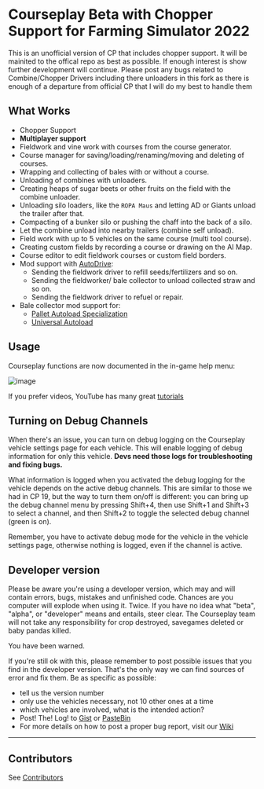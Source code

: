 # Courseplay Beta with Chopper Support for Farming Simulator 2022

This is an unofficial version of CP that includes chopper support. It will be mainited to the offical repo as best as possible. If enough interest is show further development will continue.
Please post any bugs related to Combine/Chopper Drivers including there unloaders in this fork as there is enough of a departure from official CP that I will do my best to handle them

## What Works

* Chopper Support
* **Multiplayer support**
* Fieldwork and vine work with courses from the course generator.
* Course manager for saving/loading/renaming/moving and deleting of courses.
* Wrapping and collecting of bales with or without a course.
* Unloading of combines with unloaders.
* Creating heaps of sugar beets or other fruits on the field with the combine unloader.
* Unloading silo loaders, like the ``ROPA Maus`` and letting AD or Giants unload the trailer after that.
* Compacting of a bunker silo or pushing the chaff into the back of a silo.
* Let the combine unload into nearby trailers (combine self unload).
* Field work with up to 5 vehicles on the same course (multi tool course).
* Creating custom fields by recording a course or drawing on the AI Map.
* Course editor to edit fieldwork courses or custom field borders.
* Mod support with [AutoDrive](https://github.com/Stephan-S/FS22_AutoDrive):
  * Sending the fieldwork driver to refill seeds/fertilizers and so on.
  * Sending the fieldworker/ bale collector to unload collected straw and so on.
  * Sending the fieldwork driver to refuel or repair.
* Bale collector mod support for:
  * [Pallet Autoload Specialization](https://www.farming-simulator.com/mod.php?lang=en&country=gb&mod_id=228819)
  * [Universal Autoload](https://farming-simulator.com/mod.php?lang=en&country=us&mod_id=237080&title=fs2022)

## Usage

Courseplay functions are now documented in the in-game help menu:

![image](https://user-images.githubusercontent.com/2379521/195123670-20773556-48d4-4292-ba06-28443a2f9c69.png)

If you prefer videos, YouTube has many great [tutorials](https://www.youtube.com/results?search_query=courseplay+fs22)

## Turning on Debug Channels

When there's an issue, you can turn on debug logging on the Courseplay vehicle settings page for each vehicle. This will
enable logging of debug information for only this vehicle. **Devs need those logs for troubleshooting and fixing bugs.**

What information is logged when you activated the debug logging for the vehicle depends on the active debug channels. This
are similar to those we had in CP 19, but the way to turn them on/off is different: you can bring up the debug channel menu
by pressing Shift+4, then use Shift+1 and Shift+3 to select a channel, and then Shift+2 to toggle the selected debug channel
(green is on).

Remember, you have to activate debug mode for the vehicle in the vehicle settings page, otherwise nothing is logged, even if
the channel is active.

## Developer version

Please be aware you're using a developer version, which may and will contain errors, bugs, mistakes and unfinished code. Chances are you computer will explode when using it. Twice. If you have no idea what "beta", "alpha", or "developer" means and entails, steer clear. The Courseplay team will not take any responsibility for crop destroyed, savegames deleted or baby pandas killed.

You have been warned.

If you're still ok with this, please remember to post possible issues that you find in the developer version. That's the only way we can find sources of error and fix them.
Be as specific as possible:

* tell us the version number
* only use the vehicles necessary, not 10 other ones at a time
* which vehicles are involved, what is the intended action?
* Post! The! Log! to [Gist](https://gist.github.com/) or [PasteBin](http://pastebin.com/)
* For more details on how to post a proper bug report, visit our [Wiki](https://github.com/Courseplay/Courseplay_FS22/wiki)

___

## Contributors

See [Contributors](/Contributors.md)


